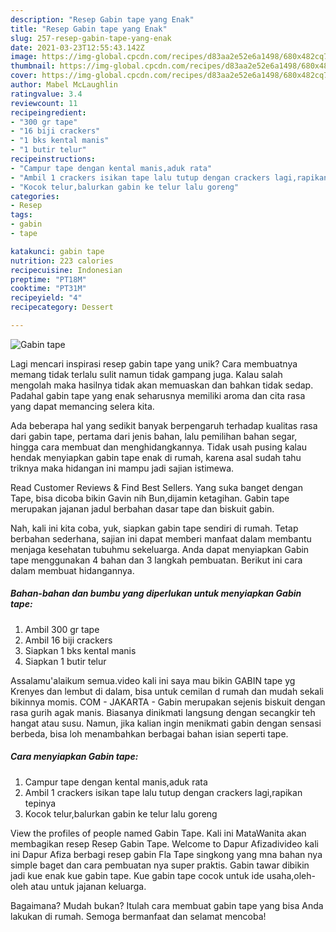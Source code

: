 ```yaml
---
description: "Resep Gabin tape yang Enak"
title: "Resep Gabin tape yang Enak"
slug: 257-resep-gabin-tape-yang-enak
date: 2021-03-23T12:55:43.142Z
image: https://img-global.cpcdn.com/recipes/d83aa2e52e6a1498/680x482cq70/gabin-tape-foto-resep-utama.jpg
thumbnail: https://img-global.cpcdn.com/recipes/d83aa2e52e6a1498/680x482cq70/gabin-tape-foto-resep-utama.jpg
cover: https://img-global.cpcdn.com/recipes/d83aa2e52e6a1498/680x482cq70/gabin-tape-foto-resep-utama.jpg
author: Mabel McLaughlin
ratingvalue: 3.4
reviewcount: 11
recipeingredient:
- "300 gr tape"
- "16 biji crackers"
- "1 bks kental manis"
- "1 butir telur"
recipeinstructions:
- "Campur tape dengan kental manis,aduk rata"
- "Ambil 1 crackers isikan tape lalu tutup dengan crackers lagi,rapikan tepinya"
- "Kocok telur,balurkan gabin ke telur lalu goreng"
categories:
- Resep
tags:
- gabin
- tape

katakunci: gabin tape 
nutrition: 223 calories
recipecuisine: Indonesian
preptime: "PT18M"
cooktime: "PT31M"
recipeyield: "4"
recipecategory: Dessert

---
```



![Gabin tape](https://img-global.cpcdn.com/recipes/d83aa2e52e6a1498/680x482cq70/gabin-tape-foto-resep-utama.jpg)

Lagi mencari inspirasi resep gabin tape yang unik? Cara membuatnya memang tidak terlalu sulit namun tidak gampang juga. Kalau salah mengolah maka hasilnya tidak akan memuaskan dan bahkan tidak sedap. Padahal gabin tape yang enak seharusnya memiliki aroma dan cita rasa yang dapat memancing selera kita.

Ada beberapa hal yang sedikit banyak berpengaruh terhadap kualitas rasa dari gabin tape, pertama dari jenis bahan, lalu pemilihan bahan segar, hingga cara membuat dan menghidangkannya. Tidak usah pusing kalau hendak menyiapkan gabin tape enak di rumah, karena asal sudah tahu triknya maka hidangan ini mampu jadi sajian istimewa.

Read Customer Reviews &amp; Find Best Sellers. Yang suka banget dengan Tape, bisa dicoba bikin Gavin nih Bun,dijamin ketagihan. Gabin tape merupakan jajanan jadul berbahan dasar tape dan biskuit gabin.


Nah, kali ini kita coba, yuk, siapkan gabin tape sendiri di rumah. Tetap berbahan sederhana, sajian ini dapat memberi manfaat dalam membantu menjaga kesehatan tubuhmu sekeluarga. Anda dapat menyiapkan Gabin tape menggunakan 4 bahan dan 3 langkah pembuatan. Berikut ini cara dalam membuat hidangannya.

<!--inarticleads1-->

##### Bahan-bahan dan bumbu yang diperlukan untuk menyiapkan Gabin tape:

1. Ambil 300 gr tape
1. Ambil 16 biji crackers
1. Siapkan 1 bks kental manis
1. Siapkan 1 butir telur


Assalamu&#39;alaikum semua.video kali ini saya mau bikin GABIN tape yg Krenyes dan lembut di dalam, bisa untuk cemilan d rumah dan mudah sekali bikinnya momis. COM - JAKARTA - Gabin merupakan sejenis biskuit dengan rasa gurih agak manis. Biasanya dinikmati langsung dengan secangkir teh hangat atau susu. Namun, jika kalian ingin menikmati gabin dengan sensasi berbeda, bisa loh menambahkan berbagai bahan isian seperti tape. 

<!--inarticleads2-->

##### Cara menyiapkan Gabin tape:

1. Campur tape dengan kental manis,aduk rata
1. Ambil 1 crackers isikan tape lalu tutup dengan crackers lagi,rapikan tepinya
1. Kocok telur,balurkan gabin ke telur lalu goreng


View the profiles of people named Gabin Tape. Kali ini MataWanita akan membagikan resep Resep Gabin Tape. Welcome to Dapur Afizadivideo kali ini Dapur Afiza berbagi resep gabin Fla Tape singkong yang mna bahan nya simple baget dan cara pembuatan nya super praktis. Gabin tawar dibikin jadi kue enak kue gabin tape. Kue gabin tape cocok untuk ide usaha,oleh-oleh atau untuk jajanan keluarga. 

Bagaimana? Mudah bukan? Itulah cara membuat gabin tape yang bisa Anda lakukan di rumah. Semoga bermanfaat dan selamat mencoba!
